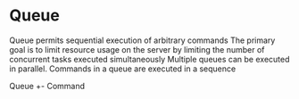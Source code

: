 # Queue
Queue permits sequential execution of arbitrary commands
The primary goal is to limit resource usage on the server by limiting the number of concurrent tasks executed simultaneously
Multiple queues can be executed in parallel. Commands in a queue are executed in a sequence

Queue
+- Command
